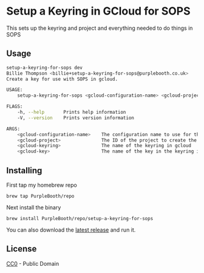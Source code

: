 # Setup a Keyring in GCloud for SOPS

This sets up the keyring and project and everything needed to do things
in SOPS

## Usage

``` bash
setup-a-keyring-for-sops dev
Billie Thompson <billie+setup-a-keyring-for-sops@purplebooth.co.uk>
Create a key for use with SOPS in gcloud.

USAGE:
    setup-a-keyring-for-sops <gcloud-configuration-name> <gcloud-project> <gcloud-keyring> <gcloud-key>

FLAGS:
    -h, --help       Prints help information
    -V, --version    Prints version information

ARGS:
    <gcloud-configuration-name>    The configuration name to use for the local gcloud configuration
    <gcloud-project>               The ID of the project to create the keyring in in gcloud
    <gcloud-keyring>               The name of the keyring in gcloud
    <gcloud-key>                   The name of the key in the keyring in gcloud

```

## Installing

First tap my homebrew repo

``` shell
brew tap PurpleBooth/repo
```

Next install the binary

``` shell
brew install PurpleBooth/repo/setup-a-keyring-for-sops
```

You can also download the [latest
release](https://github.com/PurpleBooth/setup-a-keyring-for-sops/releases/latest)
and run it.

## License

[CC0](LICENSE.md) - Public Domain
